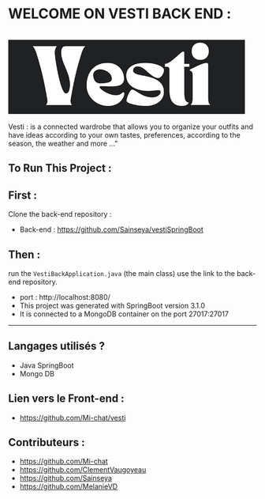 # WELCOME ON VESTI BACK END :
&nbsp;&nbsp;&nbsp;&nbsp;&nbsp;&nbsp;&nbsp;&nbsp;&nbsp;&nbsp;&nbsp;&nbsp;&nbsp;&nbsp;&nbsp;&nbsp;&nbsp;&nbsp;&nbsp;&nbsp;&nbsp;&nbsp;&nbsp;&nbsp;&nbsp;&nbsp;&nbsp;&nbsp;&nbsp;&nbsp;&nbsp;&nbsp;&nbsp;&nbsp;&nbsp;&nbsp;&nbsp;&nbsp;&nbsp;<img src="https://github.com/Mi-chat/vesti/blob/dev/src/assets/img/logo/logoVestiWhiteLittle.png" width="480" height="150"/>

Vesti : is a connected wardrobe that allows you to organize your outfits and have ideas according to your own tastes, preferences, according to the season, the weather and more ..."

## To Run This Project : 

## First : 

Clone the back-end repository : 

+ Back-end : 
https://github.com/Sainseya/vestiSpringBoot

## Then : 

  run the `VestiBackApplication.java` (the main class) use the link to the back-end repository.

	

+ port : http://localhost:8080/
+ This project was generated with SpringBoot version 3.1.0 
+ It is connected to a MongoDB container on the port 27017:27017

-----------------------------------------------------------------------------------------------------------------------------------------------------------------------------------------

## Langages utilisés ?
+ Java SpringBoot
+ Mongo DB

## Lien vers le Front-end : 
+ https://github.com/Mi-chat/vesti

## Contributeurs :
+ https://github.com/Mi-chat
+ https://github.com/ClementVaugoyeau
+ https://github.com/Sainseya
+ https://github.com/MelanieVD
